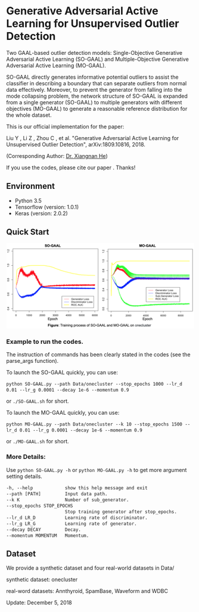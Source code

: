 # Generative Adversarial Active Learning for Unsupervised Outlier Detection
Two GAAL-based outlier detection models: Single-Objective Generative Adversarial Active Learning (SO-GAAL) and Multiple-Objective Generative Adversarial Active Learning (MO-GAAL).

SO-GAAL directly generates informative potential outliers to assist the classifier in describing a boundary that can separate outliers from normal data effectively. Moreover, to prevent the generator from falling into the mode collapsing problem, the network structure of SO-GAAL is expanded from a single generator (SO-GAAL) to multiple generators with different objectives (MO-GAAL) to generate a reasonable reference distribution for the whole dataset.

This is our official implementation for the paper:

Liu Y , Li Z , Zhou C , et al. "Generative Adversarial Active Learning for Unsupervised Outlier Detection",	arXiv:1809.10816, 2018.

(Corresponding Author: [Dr. Xiangnan He](http://www.comp.nus.edu.sg/~xiangnan/))

If you use the codes, please cite our paper . Thanks!

## Environment
- Python 3.5
- Tensorflow (version: 1.0.1)
- Keras (version: 2.0.2)

## Quick Start
![figure](./figure.png)

### Example to run the codes.
The instruction of commands has been clearly stated in the codes (see the parse_args function).

To launch the SO-GAAL quickly, you can use:
```
python SO-GAAL.py --path Data/onecluster --stop_epochs 1000 --lr_d 0.01 --lr_g 0.0001 --decay 1e-6 --momentum 0.9
```
or `./SO-GAAL.sh`  for short.


To launch the MO-GAAL quickly, you can use:
```
python MO-GAAL.py --path Data/onecluster --k 10 --stop_epochs 1500 --lr_d 0.01 --lr_g 0.0001 --decay 1e-6 --momentum 0.9
```
or `./MO-GAAL.sh`  for short.

### More Details:
Use `python SO-GAAL.py -h` or `python MO-GAAL.py -h` to get more argument setting details.

```shell
-h, --help            show this help message and exit
--path [PATH]         Input data path.
--k K                 Number of sub_generator.
--stop_epochs STOP_EPOCHS
                      Stop training generator after stop_epochs.
--lr_d LR_D           Learning rate of discriminator.
--lr_g LR_G           Learning rate of generator.
--decay DECAY         Decay.
--momentum MOMENTUM   Momentum.
```

## Dataset
We provide a synthetic dataset and four real-world datasets in Data/

synthetic dataset: onecluster

real-word datasets: Annthyroid, SpamBase, Waveform and WDBC

Update: December 5,  2018

